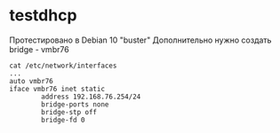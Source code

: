 # testdhcp

Протестировано в Debian 10 "buster"
Дополнительно нужно создать bridge -  vmbr76
  
```
cat /etc/network/interfaces
...
auto vmbr76
iface vmbr76 inet static
        address 192.168.76.254/24
        bridge-ports none
        bridge-stp off
        bridge-fd 0

```
